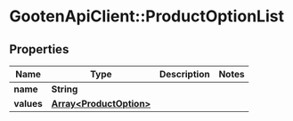 # GootenApiClient::ProductOptionList

## Properties
Name | Type | Description | Notes
------------ | ------------- | ------------- | -------------
**name** | **String** |  | 
**values** | [**Array&lt;ProductOption&gt;**](ProductOption.md) |  | 


